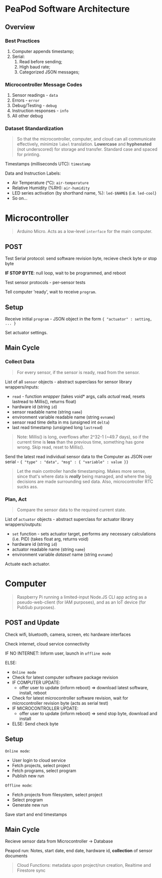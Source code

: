 # PeaPod Software Architecture

## Overview

### Best Practices

1. Computer appends timestamp;
2. Serial: 
   1. Read before sending;
   2. High baud rate;
   3. Categorized JSON messages;
<!-- 3. Sensor-Actuator relationship: actuator change function call ***inside*** sensor read function. -->

### Microcontroller Message Codes
 1. Sensor readings - `data`
 2. Errors - `error`
 3. Debug/Testing - `debug`
 4. Instruction responses - `info`
 5. All other debug

### Dataset Standardization

 >So that the microcontroller, computer, and cloud can all communicate effectively, minimize `label` translation. **Lowercase** and **hyphenated** (not underscored) for storage and transfer. Standard case and spaced for printing.

 Timestamps (milliseconds UTC): `timestamp`

 Data and Instruction Labels:

 - Air Temperature (°C): `air-temperature`
 - Relative Humidity (%RH): `air-humidity`
 - LED series activation (by shorthand name, %): `led-$NAME$` (i.e. `led-cool`)
 - So on...

# Microcontroller

> Arduino Micro. Acts as a low-level `interface` for the main computer.

## POST

Test Serial protocol: send software revision byte, recieve check byte or stop byte

**IF STOP BYTE**: null loop, wait to be programmed, and reboot

Test sensor protocols - per-sensor tests

Tell computer 'ready', wait to receive `program`.

## Setup

Receive initial `program` - JSON object in the form `{ "actuator" : setting, ... }`

Set actuator settings.

## Main Cycle

### Collect Data

> For every sensor, if the sensor is ready, read from the sensor.

List of all `sensor` objects - abstract superclass for sensor library wrappers/inputs:
 - `read` - function *wrapper* (takes void* args, calls *actual* read, resets lastread to Millis(), returns float)
 - hardware id (string `id`)
 - sensor readable name (string `name`)
 - environment variable readable name (string `evname`)
 - sensor read time delta in ms (unsigned int `delta`)
 - last read timestamp (unsigned long `lastread`)
> Note: Millis() is long, overflows after 2^32-1 (~49.7 days), so if the current time is **less** than the previous time, something has gone wrong. Skip read, reset to Millis().

Send the latest read individual sensor data to the Computer as JSON over serial - `{ "type" : "data", "msg" : { "variable" : value }}`

> Let the main controller handle timestamping. Makes more sense, since that's where data is ***really*** being managed, and where the big decisions are made surrounding sed data. Also, microcontroller RTC sucks ass.

### Plan, Act

> Compare the sensor data to the required current state.

List of `actuator` objects - abstract superclass for actuator library wrappers/outputs:
- `set` function - sets actuator target, performs any necessary calculations (i.e. PID) (takes float arg, returns void)
- hardware id (string `id`)
- actuator readable name (string `name`)
- environment variable *dataset* name (string `evname`)

Actuate each actuator.

# Computer

> Raspberry Pi running a limited-input Node.JS CLI app acting as a pseudo-web-client (for IAM purposes), and as an IoT device (for PubSub purposes).

## POST and Update

Check wifi, bluetooth, camera, screen, etc hardware interfaces

Check internet, cloud service connectivity

IF NO INTERNET: Inform user, launch in `offline mode`

ELSE: 

- `Online mode`
- Check for latest computer software package revision
- IF COMPUTER UPDATE: 
  - offer user to update (inform reboot) => download latest software, install, reboot
- Check for latest microcontroller software revision, wait for microcontroller revision byte (acts as serial test)
- IF MICROCONTROLLER UPDATE: 
  - offer user to update (inform reboot) => send stop byte, download and install
- ELSE: Send check byte

## Setup

`Online mode`: 

- User login to cloud service
- Fetch projects, select project
- Fetch programs, select program
- Publish new run

`Offline mode`: 

- Fetch projects from filesystem, select project
- Select program
- Generate new run

Save start and end timestamps

## Main Cycle

Recieve sensor data from Microcontroller → Database

Peapod run: Notes, start date, end date, hardware id, **collection** of sensor documents

> Cloud Functions: metadata upon project/run creation, Realtime and Firestore sync
